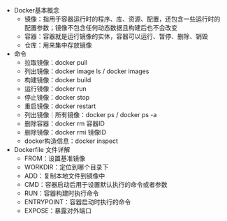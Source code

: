 - Docker基本概念
  - 镜像：指用于容器运行时的程序、库、资源、配置，还包含一些运行时的配置参数；镜像不包含任何动态数据且构建后也不会改变
  - 容器：容器就是运行镜像的实体，容器可以运行、暂停、删除、销毁
  - 仓库：用来集中存放镜像
- 命令
  - 拉取镜像：docker pull
  - 列出镜像：docker image ls / docker images
  - 构建镜像：docker build
  - 运行镜像：docker run
  - 停止镜像：docker stop
  - 重启镜像：docker restart
  - 列出镜像｜所有镜像：docker ps / docker ps -a
  - 删除容器：docker rm 容器ID
  - 删除镜像：docker rmi 镜像ID
  - docker构造信息：docker inspect
- Dockerfile 文件详解
  - FROM：设置基准镜像
  - WORKDIR：定位到哪个目录下
  - ADD：复制本地文件到镜像中
  - CMD：容器启动后用于设置默认执行的命令或者参数
  - RUN：容器构建时执行命令
  - ENTRYPOINT：容器启动时执行的命令
  - EXPOSE：暴露对外端口
